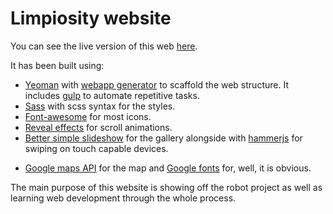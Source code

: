 # Limpiosity website
You can see the live version of this web [here](www.google.com).

It has been built using:
+ [Yeoman](http://yeoman.io) with [webapp generator](https://github.com/yeoman/generator-webapp) to scaffold the web structure. It includes [gulp](http://gulpjs.com) to automate repetitive tasks.
+ [Sass](http://sass-lang.com) with scss syntax for the styles.
+ [Font-awesome](https://fortawesome.github.io/Font-Awesome/) for most icons.
+ [Reveal effects](https://scrollrevealjs.org) for scroll animations.
+ [Better simple slideshow](http://leemark.github.io/better-simple-slideshow/) for the gallery alongside with [hammerjs](http://hammerjs.github.io) for swiping on touch capable devices.
* [Google maps API](https://developers.google.com/maps/?hl=es) for the map and [Google fonts](https://www.google.com/fonts) for, well, it is obvious.

The main purpose of this website is showing off the robot project as well as learning web development through the whole process.
